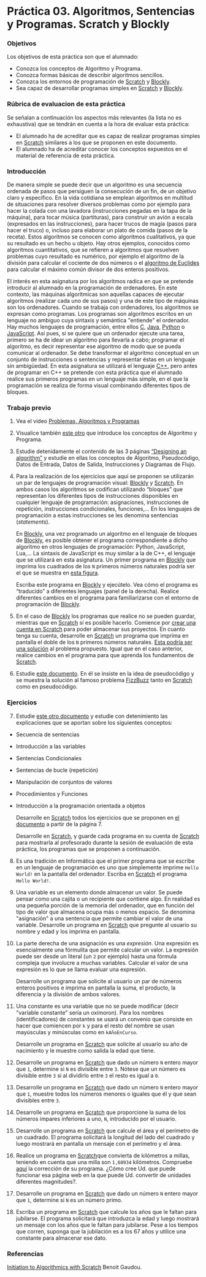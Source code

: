 # Práctica 03. Algoritmos, Sentencias y Programas. Scratch y Blockly

### Objetivos

Los objetivos de esta práctica son que el alumnado:

* Conozca los conceptos de Algoritmo y Programa.
* Conozca formas básicas de describir algoritmos sencillos.
* Conozca los entornos de programación de [Scratch](https://scratch.mit.edu/) y [Blockly](https://developers.google.com/blockly).
* Sea capaz de desarrollar programas simples en [Scratch](https://scratch.mit.edu/) y [Blockly](https://developers.google.com/blockly).

### Rúbrica de evaluacion de esta práctica

Se señalan a continuación los aspectos más relevantes (la lista no es exhaustiva) que se tendrán en cuenta a la hora de evaluar esta práctica:
* El alumnado ha de acreditar que es capaz de realizar programas simples en [Scratch](https://scratch.mit.edu/) similares a los que se proponen en este documento.
* El alumnado ha de acreditar conocer los conceptos expuestos en el material de referencia de esta práctica.

### Introducción

De manera simple se puede decir que un algoritmo es una secuencia ordenada de pasos que persiguen la consecución de un fin, de un objetivo claro y especifico. En la vida cotidiana se emplean algoritmos en multitud de situaciones para resolver diversos problemas como por ejemplo para hacer la colada con una lavadora (instrucciones pegadas en la tapa de la máquina), para tocar música (partituras), para construir un avión a escala (expresados en las instrucciones), para hacer trucos de magia (pasos para hacer el truco) o, incluso para elaborar un plato de comida (pasos de la receta). Estos algoritmos se conocen como algoritmos cualitativos, ya que su resultado es un hecho u objeto. Hay otros ejemplos, conocidos como algoritmos cuantitativos, que se refieren a algoritmos que resuelven problemas cuyo resultado es numérico, por ejemplo el algoritmo de la división para calcular el cociente de dos números o el [algoritmo de Euclides](https://es.wikipedia.org/wiki/Algoritmo_de_Euclides) para calcular el máximo común divisor de dos enteros positivos.

El interés en esta asignatura por los algoritmos radica en que se pretende introducir al alumnado en la programación de ordenadores. En este contexto, las máquinas algorítmicas son aquellas capaces de ejecutar algoritmos (realizar cada uno de sus pasos) y una de este tipo de máquinas son los ordenadores. Cuando se trabaja con ordenadores, los algoritmos se expresan como programas. Los programas son algoritmos escritos en un lenguaje no ambiguo cuya sintaxis y semántica "entiende" el ordenador. Hay muchos lenguajes de programación, entre ellos [C](https://en.wikipedia.org/wiki/C_(programming_language)), [Java](https://en.wikipedia.org/wiki/Java_(programming_language)), [Python](https://en.wikipedia.org/wiki/Python_(programming_language)) o [JavaScript](https://en.wikipedia.org/wiki/JavaScript).  Así pues, si se quiere que un ordenador ejecute una tarea, primero se ha de idear un algoritmo para llevarla a cabo; programar el algoritmo, es decir representar ese algoritmo de modo que se pueda comunicar al ordenador. Se debe transformar el algoritmo conceptual en un conjunto de instrucciones o sentencias y representar éstas en un lenguaje sin ambigüedad. En esta asignatura se utilizará el lenguaje [C++](https://en.wikipedia.org/wiki/C%2B%2B), pero antes de programar en C++ se pretende con esta práctica que el alumnado realice sus primeros programas en un lenguaje más simple, en el que la programación se realiza de forma visual combinando diferentes tipos de bloques.

### Trabajo previo

1. Vea el vídeo [Problemas, Algoritmos y
Programas](https://media.upv.es/#/portal/video/a8d70173-71c5-884e-8308-f72541d8d7c8)

2. Visualice también [este otro](http://www.upv.es/visor/media/26c336b0-19d1-2648-be94-f0d72d9af755/c) que
introduce los conceptos de Algoritmo y Programa.

3. Estudie detenidamente el contenido de las 3 páginas [“Designing an algorithm”](https://www.bbc.co.uk/bitesize/guides/z3bq7ty/revision/1)
y estudie en ellas los conceptos de Algoritmo, Pseudocódigo, Datos de Entrada, Datos de Salida, Instrucciones y Diagramas de Flujo.

4. Para la realización de los ejercicios que aquí se proponen se utilizarán un par de lenguajes de programación visual: [Blockly](https://developers.google.com/blockly) y [Scratch](https://scratch.mit.edu/). En ambos casos los algoritmos se codifican utilizando “bloques” que representan los diferentes tipos de instrucciones disponibles en cualquier lenguaje de programación: asignaciones, instrucciones de repetición, instrucciones condicionales, funciones,... En los lenguajes de programación a estas instrucciones se les denomina sentencias (*statements*).

    En [Blockly](https://developers.google.com/blockly), una vez programado un algoritmo en el lenguaje de bloques de [Blockly](https://developers.google.com/blockly), es posible obtener el programa correspondiente a dicho algoritmo en otros lenguajes de programación: Python, JavaScript, Lua,... La sintaxis de JavaScript es muy similar a la de C++, el lenguaje que se utilizará en esta asignatura. Un primer programa en [Blockly](https://developers.google.com/blockly) que imprima los cuadrados de los `N` primeros números naturales podría ser el que se muestra en [esta figura](https://github.com/ULL-ESIT-IB-2021-2022/ib-2021-2022-scratch-and-blockly/blob/main/blockly1.png).

    Escriba este programa en [Blockly](https://developers.google.com/blockly) y ejecútelo. Vea cómo el programa es “traducido” a diferentes lenguajes (panel de la derecha). Realice diferentes cambios en el programa para familiarizarse con el entorno de programación de [Blockly](https://developers.google.com/blockly).

5. En el caso de [Blockly](https://developers.google.com/blockly) los programas que realice no se pueden guardar, mientras que en [Scratch](https://scratch.mit.edu/) sí es posible hacerlo. Comience por [crear una cuenta en Scratch](https://scratch.mit.edu/join) para poder almacenar sus proyectos. En cuanto tenga su cuenta, desarrolle en [Scratch](https://scratch.mit.edu/) un programa que imprima en pantalla el doble de los `N` primeros números naturales. [Esta podría ser una solución](https://scratch.mit.edu/projects/406186813/editor/) al problema propuesto. Igual que en el caso anterior, realice cambios en el programa para que aprenda los fundamentos de [Scratch](https://scratch.mit.edu/).

6. Estudie [este documento](https://www.futurelearn.com/courses/block-to-text-based-programming/0/steps/39492). En él se insiste en la idea de pseudocódigo y se muestra la solución al famoso problema [FizzBuzz](https://en.wikipedia.org/wiki/Fizz_buzz) tanto en [Scratch](https://scratch.mit.edu/) como en pseudocódigo.

### Ejercicios 

7. Estudie [este otro documento](http://www.agropolis.org/miss-abms/initiationto-algorithmics-with-scratch.pdf) y estudie con detenimiento las explicaciones que se aportan sobre los siguientes conceptos:
  * Secuencia de sentencias
  * Introducción a las variables
  * Sentencias Condicionales
  * Sentencias de bucle (repetición)
  * Manipulación de conjuntos de valores
  * Procedimientos y Funciones 
  * Introducción a la programación orientada a objetos

    Desarrolle en [Scratch](https://scratch.mit.edu/) todos los ejercicios que se proponen en [el documento](http://www.agropolis.org/miss-abms/initiationto-algorithmics-with-scratch.pdf) a partir de la página 7.

    Desarrolle en [Scratch](https://scratch.mit.edu/), y guarde cada programa en su cuenta de [Scratch](https://scratch.mit.edu/) para mostrarla al profesorado durante la sesión de evaluación de esta práctica, los programas que se proponen a continuación.

8. Es una tradición en Informática que el primer programa que se escribe en un lenguaje de programación es uno que simplemente imprime `Hello World!` en la pantalla del ordenador. Escriba en [Scratch](https://scratch.mit.edu/) el programa `Hello World!`.

9. Una variable es un elemento donde almacenar un valor. Se puede pensar como una cajita o un recipiente que contiene algo. En realidad es una pequeña porción de la memoria del ordenador, que en función del tipo de valor que almacena ocupa más o menos espacio. Se denomina "asignación" a una sentencia que permite cambiar el valor de una variable. Desarrolle un programa en [Scratch](https://scratch.mit.edu/) que pregunte al usuario su nombre y edad y los imprima en pantalla.

10. La parte derecha de una asignación es una *expresión*. Una expresión es esencialmente una fórmulita que permite calcular un valor. 
La expresión puede ser desde un literal (un `2` por ejemplo) hasta una fórmula compleja que involucre a muchas variables. Calcular el valor de una expresión es lo que se llama evaluar una expresión.

    Desarrolle un programa que solicite al usuario un par de números enteros positivos e imprima en pantalla la suma, el producto, la diferencia y la división de ambos valores.

11. Una constante es una variable que no se puede modificar (decir "variable constante" sería un oxímoron). Para los nombres (identificadores) de constantes se usará un convenio que consiste en hacer que comiencen por `k` y para el resto del nombre se usan mayúsculas y minúsculas como en `kAñoEnCurso`.

    Desarrolle un programa en [Scratch](https://scratch.mit.edu/) que solicite al usuario su año de nacimiento y le muestre como salida la edad que tiene.

12. Desarrolle un programa en [Scratch](https://scratch.mit.edu/) que dado un número `N` entero mayor que `1`, determine si `N` es divisible entre `3`. 
Nótese que un número es divisible entre `3` si al dividirlo entre `3` el resto es igual a `0`.

13. Desarrolle un programa en [Scratch](https://scratch.mit.edu/) que dado un número `N` entero mayor que `1`, muestre todos los números menores o iguales que él y que sean divisibles entre `3`.

14. Desarrolle un programa en [Scratch](https://scratch.mit.edu/) que proporcione la suma de los números impares inferiores a uno, `N`, introducido por el usuario.
    
15. Desarrolle un programa en [Scratch](https://scratch.mit.edu/) que calcule el área y el perímetro de un cuadrado. El programa solicitará la longitud del lado del cuadrado y luego mostrará en pantalla un mensaje con el perímetro y el área.

16. Realice un programa en [Scratch](https://scratch.mit.edu/)que convierta de kilómetros a millas, teniendo en cuenta que una milla son `1,60934` kilómetros. Compruebe [aquí](https://www.metric-conversions.org/es/longitud/millas-a-kilometros.htm) la corrección de su programa. ¿Cómo cree Ud. que puede funcionar esa página web en la que puede Ud. convertir de unidades diferentes magnitudes?.

17. Desarrolle un programa en [Scratch](https://scratch.mit.edu/) que dado un número `N` entero mayor que `1`, determine si `N` es un número primo.

18. Escriba un programa en [Scratch](https://scratch.mit.edu/) que calcule los años que le faltan para jubilarse. El programa solicitará que introduzca la edad y luego mostrará un mensaje con los años que le faltan para jubilarse. Pese a los tiempos que corren, suponga que la jubilación es a los 67 años y utilice una constante para almacenar ese dato.

### Referencias

[Initiation to Algorithmics with Scratch](https://drive.google.com/file/d/1DIU-bqgAurT-F9Ltnlam9QYWaZVeLlRJ/view?usp=sharing) Benoit Gaudou.